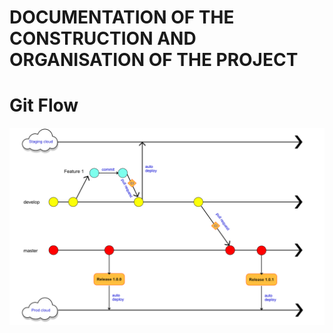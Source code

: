 # DOCUMENTATION OF THE CONSTRUCTION 	AND ORGANISATION OF THE PROJECT

# Git Flow

![](img/gitflow.png)